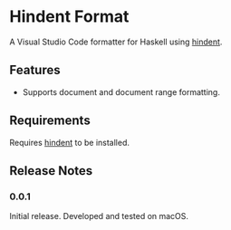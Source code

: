 # Hindent Format

A Visual Studio Code formatter for Haskell using [hindent](https://github.com/chrisdone/hindent).

## Features

-   Supports document and document range formatting.

## Requirements

Requires [hindent](https://github.com/chrisdone/hindent) to be installed.

## Release Notes

### 0.0.1

Initial release. Developed and tested on macOS.
